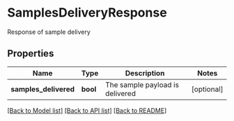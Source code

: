# SamplesDeliveryResponse

Response of sample delivery
## Properties
Name | Type | Description | Notes
------------ | ------------- | ------------- | -------------
**samples_delivered** | **bool** | The sample payload is delivered | [optional] 

[[Back to Model list]](../README.md#documentation-for-models) [[Back to API list]](../README.md#documentation-for-api-endpoints) [[Back to README]](../README.md)



